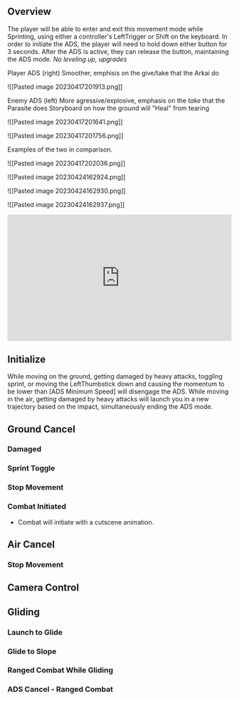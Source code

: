  
## Overview
The player will be able to enter and exit this movement mode while Sprinting, using either a controller's LeftTrigger or Shift on the keyboard. In order to initiate the ADS, the player will need to hold down either button for 3 seconds. After the ADS is active, they can release the button, maintaining the ADS mode.
*No leveling up, upgrades*

Player ADS (right)
	Smoother, emphisis on the give/take that the Arkai do

![[Pasted image 20230417201913.png]]

Enemy ADS (left)
	More agressive/explosive, emphasis on the *take* that the Parasite does
	Storyboard on how the ground will "Heal" from tearing

![[Pasted image 20230417201641.png]]

![[Pasted image 20230417201756.png]]


Examples of the two in comparison. 

![[Pasted image 20230417202036.png]]







![[Pasted image 20230424162924.png]]




![[Pasted image 20230424162930.png]]

![[Pasted image 20230424162937.png]]




<div style="height: 0; padding-bottom: calc(56.25%); position:relative; width: 100%;"><iframe allow="autoplay; gyroscope;" allowfullscreen height="100%" referrerpolicy="strict-origin" src="https://www.kapwing.com/e/643ee441dc0bc0001d089ad5" style="border:0; height:100%; left:0; overflow:hidden; position:absolute; top:0; width:100%" title="Embedded content made on Kapwing" width="100%"></iframe></div>



## Initialize
While moving on the ground, getting damaged by heavy attacks, toggling sprint, or moving the LeftThumbstick down and causing the momentum to be lower than [ADS Minimum Speed] will disengage the ADS. While moving in the air, getting damaged by heavy attacks will launch you in a new trajectory based on the impact, simultaneously ending the ADS mode.


## Ground Cancel 
### Damaged
### Sprint Toggle
### Stop Movement
### Combat Initiated 
 - Combat will initiate with a cutscene animation. 



## Air Cancel
### Stop Movement


## Camera Control
## Gliding
### Launch to Glide
### Glide to Slope
### Ranged Combat While Gliding
### ADS Cancel - Ranged Combat

